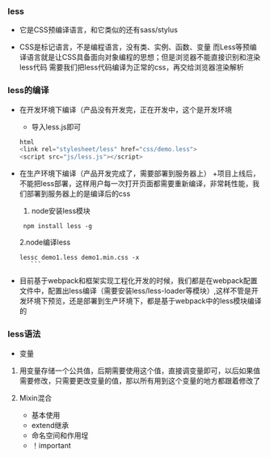 ### less

- 它是CSS预编译语言，和它类似的还有sass/stylus

- CSS是标记语言，不是编程语言，没有类、实例、函数、变量
而Less等预编译语言就是让CSS具备面向对象编程的思想；但是浏览器不能直接识别和渲染less代码
需要我们把less代码编译为正常的css，再交给浏览器渲染解析


### less的编译

- 在开发环境下编译（产品没有开发完，正在开发中，这个是开发环境

    + 导入less.js即可

    ```javascript
    html
    <link rel="stylesheet/less" href="css/demo.less">
    <script src="js/less.js"></script>
    ```

- 在生产环境下编译（产品开发完成了，需要部署到服务器上）
    +项目上线后，不能把less部署，这样用户每一次打开页面都需要重新编译，非常耗性能，我们部署到服务器上的是编译后的css

     1. node安装less模块

     ```
      npm install less -g
     ````

     2.node编译less
     ```
     lessc demo1.less demo1.min.css -x
        ```

- 目前基于webpack和框架实现工程化开发的时候，我们都是在webpack配置文件中，配置出less编译（需要安装less/less-loader等模块）,这样不管是开发环境下预览，还是部署到生产环境下，都是基于webpack中的less模块编译的

### less语法
- 变量

1. 用变量存储一个公共值，后期需要使用这个值，直接调变量即可，以后如果值需要修改，只需要更改变量的值，那以所有用到这个变量的地方都跟着修改了
2. Mixin混合

    + 基本使用
    + extend继承
    + 命名空间和作用埕
    + ！important